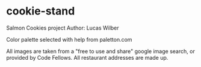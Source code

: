 # cookie-stand
Salmon Cookies project
Author: Lucas Wilber

Color palette selected with help from paletton.com

All images are taken from a "free to use and share" google image search, or provided by Code Fellows.
All restaurant addresses are made up.